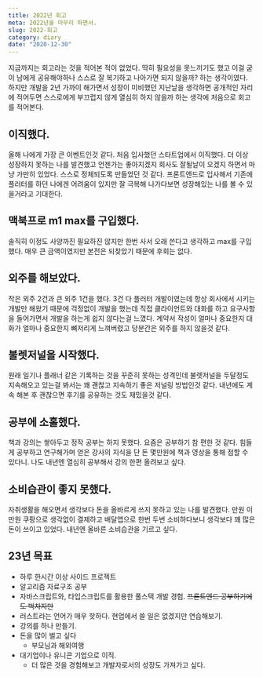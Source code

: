 ```yaml
---
title: 2022년 회고
meta: 2022년을 마무리 하면서.
slug: 2022-회고
category: diary
date: "2020-12-30"
---
```


지금까지는 회고라는 것을 적어본 적이 없었다.
딱히 필요성을 못느끼기도 했고 이걸 굳이 남에게 공유해야하나
스스로 잘 복기하고 나아가면 되지 않을까? 하는 생각이였다.
하지만 개발을 2년 가까이 해가면서 성장이 미비했던 지난날을 생각하면 공개적인 자리에 적어두면 스스로에게 부끄럽지 않게 열심히 하지 않을까 하는 생각에 처음으로 회고를 적어본다.

## 이직했다.

올해 나에게 가장 큰 이벤트인것 같다.
처음 입사했던 스타트업에서 이직했다. 더 이상 성장하지 못하는 나를 발견했고 언젠가는 좋아지겠지 회사도 잘될날이 오겠지 하면서 마냥 가만히 있었다. 스스로 정체되도록 만들었던 것 같다.
프론트엔드로 입사해서 기존에 플러터를 하던 나에겐 어려움이 있지만 잘 극복해 나가다보면 성장해있는 나를 볼 수 있을거라고 기대한다.

## 맥북프로 m1 max를 구입했다.

솔직히 이정도 사양까진 필요하진 않지만 한번 사서 오래 쓴다고 생각하고 max를 구입했다. 매우 큰 금액이였지만 본전은 되찾았기 때문에 후회는 없다.

## 외주를 해보았다.

작은 외주 2건과 큰 외주 1건을 했다. 3건 다 플러터 개발이였는데 항상 회사에서 시키는 개발만 해왔기 때문에 걱정없이 개발을 했는데 직접 클라이언트와 대화를 하고 요구사항을 들어가면서 개발을 하는게 쉽지 않다는걸 느꼈다. 계약서 작성이 얼마나 중요한지 대화가 얼마나 중요한지 뼈저리게 느껴버렸고 당분간은 외주를 하지 않을것 같다.

## 불렛저널을 시작했다.

원래 일기나 플래너 같은 기록하는 것을 꾸준히 못하는 성격인데 불렛저널을 두달정도 지속해오고 있는걸 봐서는 꽤 괜찮고 지속하기 좋은 저널링 방법인것 같다. 내년에도 계속 해본 후 괜찮으면 후기를 공유하는 것도 재밌을것 같다.

## 공부에 소홀했다.

책과 강의는 쌓아두고 정작 공부는 하지 못했다. 요즘은 공부하기 참 편한 것 같다. 힘들게 공부하고 연구해가며 얻은 강사의 지식을 단 돈 몇만원에 책과 영상을 통해 접할 수 있다니. 나도 내년엔 열심히 공부해서 강의 한편 올려보고 싶다.

## 소비습관이 좋지 못했다.

자취생활을 해오면서 생각보다 돈을 올바르게 쓰지 못하고 있는 나를 발견했다. 만원 이만원 쿠팡으로 생각없이 결제하고 배달앱으로 한번 두번 소비하다보니 생각보다 꽤 많은 돈이 쓰이고 있었다. 내년엔 올바른 소비습관을 기르고 싶다.

## 23년 목표

- 하루 한시간 이상 사이드 프로젝트
- 알고리즘 자료구조 공부
- 자바스크립트와, 타입스크립트를 활용한 풀스택 개발 경험. ~~프론트엔드 공부하기에도 벅차지만~~
- 러스트라는 언어가 매우 핫하다. 현업에서 쓸 일은 없겠지만 연습해보기.
- 강의를 하나 만들기.
- 돈을 많이 벌고 싶다
  - 부모님과 해외여행
- 대기업이나 유니콘 기업으로 이직.
  - 더 많은 것을 경험해보고 개발자로서의 성장도 가져가고 싶다.
